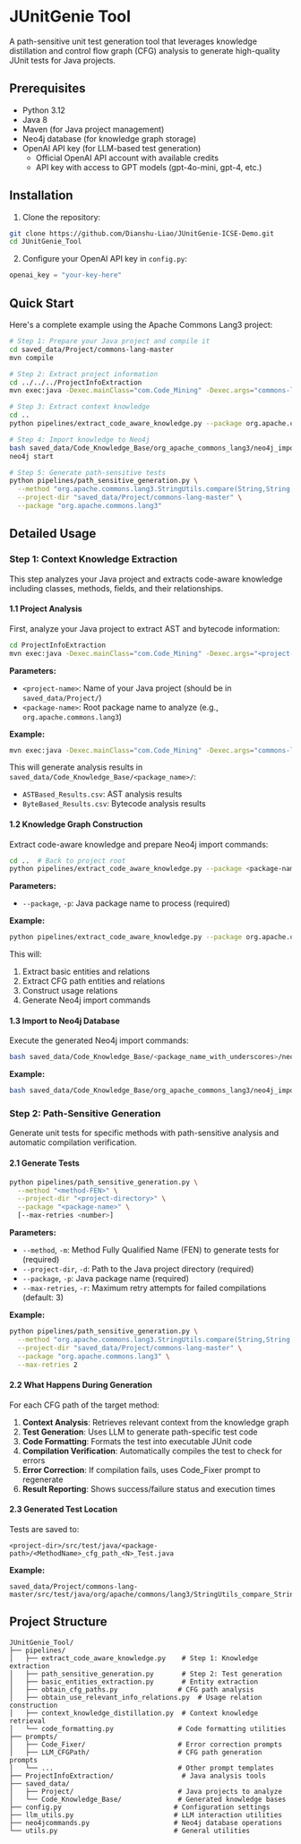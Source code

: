 # JUnitGenie Tool

A path-sensitive unit test generation tool that leverages knowledge distillation and control flow graph (CFG) analysis to generate high-quality JUnit tests for Java projects.


## Prerequisites

- Python 3.12
- Java 8
- Maven (for Java project management)
- Neo4j database (for knowledge graph storage)
- OpenAI API key (for LLM-based test generation)
  - Official OpenAI API account with available credits
  - API key with access to GPT models (gpt-4o-mini, gpt-4, etc.)

## Installation

1. Clone the repository:
```bash
git clone https://github.com/Dianshu-Liao/JUnitGenie-ICSE-Demo.git
cd JUnitGenie_Tool
```


2. Configure your OpenAI API key in `config.py`:
```python
openai_key = "your-key-here"
```

## Quick Start

Here's a complete example using the Apache Commons Lang3 project:

```bash
# Step 1: Prepare your Java project and compile it
cd saved_data/Project/commons-lang-master 
mvn compile

# Step 2: Extract project information
cd ../../../ProjectInfoExtraction
mvn exec:java -Dexec.mainClass="com.Code_Mining" -Dexec.args="commons-lang-master org.apache.commons.lang3"

# Step 3: Extract context knowledge
cd ..
python pipelines/extract_code_aware_knowledge.py --package org.apache.commons.lang3

# Step 4: Import knowledge to Neo4j
bash saved_data/Code_Knowledge_Base/org_apache_commons_lang3/neo4j_import_command.txt
neo4j start

# Step 5: Generate path-sensitive tests
python pipelines/path_sensitive_generation.py \
  --method "org.apache.commons.lang3.StringUtils.compare(String,String,boolean)" \
  --project-dir "saved_data/Project/commons-lang-master" \
  --package "org.apache.commons.lang3"
```

## Detailed Usage

### Step 1: Context Knowledge Extraction

This step analyzes your Java project and extracts code-aware knowledge including classes, methods, fields, and their relationships.

#### 1.1 Project Analysis

First, analyze your Java project to extract AST and bytecode information:

```bash
cd ProjectInfoExtraction
mvn exec:java -Dexec.mainClass="com.Code_Mining" -Dexec.args="<project-name> <package-name>"
```

**Parameters:**
- `<project-name>`: Name of your Java project (should be in `saved_data/Project/`)
- `<package-name>`: Root package name to analyze (e.g., `org.apache.commons.lang3`)

**Example:**
```bash
mvn exec:java -Dexec.mainClass="com.Code_Mining" -Dexec.args="commons-lang-master org.apache.commons.lang3"
```

This will generate analysis results in `saved_data/Code_Knowledge_Base/<package_name>/`:
- `ASTBased_Results.csv`: AST analysis results
- `ByteBased_Results.csv`: Bytecode analysis results

#### 1.2 Knowledge Graph Construction

Extract code-aware knowledge and prepare Neo4j import commands:

```bash
cd ..  # Back to project root
python pipelines/extract_code_aware_knowledge.py --package <package-name>
```

**Parameters:**
- `--package`, `-p`: Java package name to process (required)

**Example:**
```bash
python pipelines/extract_code_aware_knowledge.py --package org.apache.commons.lang3
```

This will:
1. Extract basic entities and relations
2. Extract CFG path entities and relations  
3. Construct usage relations
4. Generate Neo4j import commands

#### 1.3 Import to Neo4j Database

Execute the generated Neo4j import commands:

```bash
bash saved_data/Code_Knowledge_Base/<package_name_with_underscores>/neo4j_import_command.txt
```

**Example:**
```bash
bash saved_data/Code_Knowledge_Base/org_apache_commons_lang3/neo4j_import_command.txt
```

### Step 2: Path-Sensitive Generation

Generate unit tests for specific methods with path-sensitive analysis and automatic compilation verification.

#### 2.1 Generate Tests

```bash
python pipelines/path_sensitive_generation.py \
  --method "<method-FEN>" \
  --project-dir "<project-directory>" \
  --package "<package-name>" \
  [--max-retries <number>]
```

**Parameters:**
- `--method`, `-m`: Method Fully Qualified Name (FEN) to generate tests for (required)
- `--project-dir`, `-d`: Path to the Java project directory (required)
- `--package`, `-p`: Java package name (required)
- `--max-retries`, `-r`: Maximum retry attempts for failed compilations (default: 3)

**Example:**
```bash
python pipelines/path_sensitive_generation.py \
  --method "org.apache.commons.lang3.StringUtils.compare(String,String,boolean)" \
  --project-dir "saved_data/Project/commons-lang-master" \
  --package "org.apache.commons.lang3" \
  --max-retries 2
```

#### 2.2 What Happens During Generation

For each CFG path of the target method:

1. **Context Analysis**: Retrieves relevant context from the knowledge graph
2. **Test Generation**: Uses LLM to generate path-specific test code
3. **Code Formatting**: Formats the test into executable JUnit code
4. **Compilation Verification**: Automatically compiles the test to check for errors
5. **Error Correction**: If compilation fails, uses Code_Fixer prompt to regenerate
6. **Result Reporting**: Shows success/failure status and execution times

#### 2.3 Generated Test Location

Tests are saved to:
```
<project-dir>/src/test/java/<package-path>/<MethodName>_cfg_path_<N>_Test.java
```

**Example:**
```
saved_data/Project/commons-lang-master/src/test/java/org/apache/commons/lang3/StringUtils_compare_String_String_boolean_cfg_path_1_Test.java
```


## Project Structure

```
JUnitGenie_Tool/
├── pipelines/
│   ├── extract_code_aware_knowledge.py    # Step 1: Knowledge extraction
│   ├── path_sensitive_generation.py       # Step 2: Test generation
│   ├── basic_entities_extraction.py       # Entity extraction
│   ├── obtain_cfg_paths.py               # CFG path analysis
│   ├── obtain_use_relevant_info_relations.py  # Usage relation construction
│   ├── context_knowledge_distillation.py  # Context knowledge retrieval
│   └── code_formatting.py                # Code formatting utilities
├── prompts/
│   ├── Code_Fixer/                       # Error correction prompts
│   ├── LLM_CFGPath/                      # CFG path generation prompts
│   └── ...                               # Other prompt templates
├── ProjectInfoExtraction/                 # Java analysis tools
├── saved_data/
│   ├── Project/                          # Java projects to analyze
│   └── Code_Knowledge_Base/              # Generated knowledge bases
├── config.py                            # Configuration settings
├── llm_utils.py                         # LLM interaction utilities
├── neo4jcommands.py                     # Neo4j database operations
└── utils.py                             # General utilities
```

